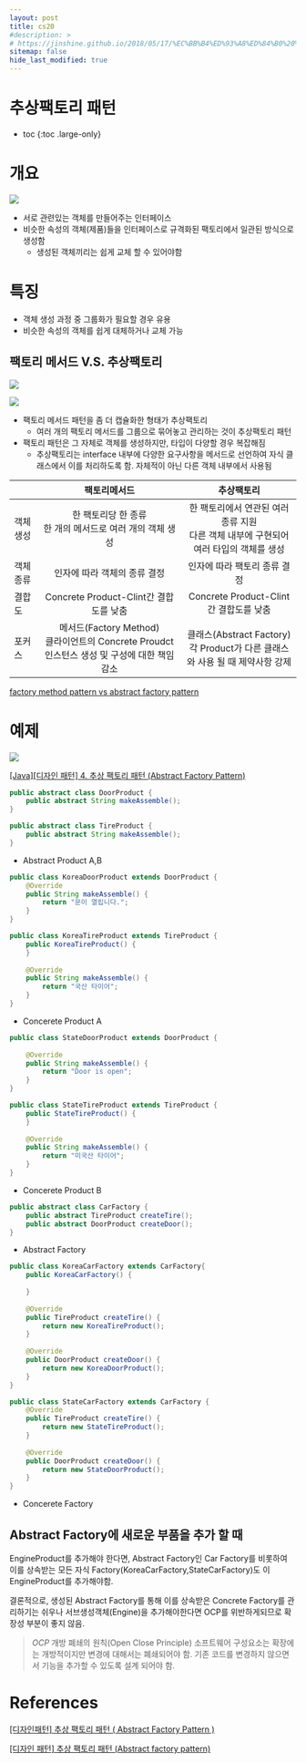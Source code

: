 ```yaml
---
layout: post
title: cs20
#description: >
# https://jinshine.github.io/2018/05/17/%EC%BB%B4%ED%93%A8%ED%84%B0%20%EA%B8%B0%EC%B4%88/%EB%A9%94%EB%AA%A8%EB%A6%AC%EA%B5%AC%EC%A1%B0/
sitemap: false
hide_last_modified: true
---
```

# 추상팩토리 패턴

* toc
{:toc .large-only}

# 개요
![](/assets/img/cs/abstractFactory.png)
- 서로 관련있는 객체를 만들어주는 인터페이스
- 비슷한 속성의 객체(제품)들을 인터페이스로 규격화된 팩토리에서 일관된 방식으로 생성함
  - 생성된 객체끼리는 쉽게 교체 할 수 있어야함

# 특징
- 객체 생성 과정 중 그룹화가 필요할 경우 유용
- 비슷한 속성의 객체를 쉽게 대체하거나 교체 가능

## 팩토리 메서드 V.S. 추상팩토리

![](/assets/img/cs/factoryMethod.JPG)

![](/assets/img/cs/abstractFactory.JPG)

- 팩토리 메서드 패턴을 좀 더 캡슐화한 형태가 추상팩토리
  - 여러 개의 팩토리 메서드를 그룹으로 묶어놓고 관리하는 것이 추상팩토리 패턴
- 팩토리 패턴은 그 자체로 객체를 생성하지만, 타입이 다양할 경우 복잡해짐
  - 추상팩토리는 interface 내부에 다양한 요구사항을 메서드로 선언하여 자식 클래스에서 이를 처리하도록 함. 자체적이 아닌 다른 객체 내부에서 사용됨

||팩토리메서드|추상팩토리|
|--|:--:|:--:|
|객체생성|한 팩토리당 한 종류<br>한 개의 메서드로 여러 개의 객체 생성|한 팩토리에서 연관된 여러 종류 지원<br>다른 객체 내부에 구현되어 여러 타입의 객체를 생성|
|객체종류|인자에 따라 객체의 종류 결정|인자에 따라 팩토리 종류 결정|
|결합도|Concrete Product-Clint간 결합도를 낮춤|Concrete Product-Clint간 결합도를 낮춤|
|포커스|메서드(Factory Method)<br>클라이언트의 Concrete Proudct 인스턴스 생성 및 구성에 대한 책임 감소|클래스(Abstract Factory)<br>각 Product가 다른 클래스와 사용 될 때 제약사항 강제|

[factory method pattern vs abstract factory pattern](https://beomseok95.tistory.com/246)

# 예제

![](/assets/img/cs/abstractFactory.png)

[[Java][디자인 패턴] 4. 추상 팩토리 패턴 (Abstract Factory Pattern)](https://hirlawldo.tistory.com/165)

```JAVA
public abstract class DoorProduct {
    public abstract String makeAssemble();
}

public abstract class TireProduct {
    public abstract String makeAssemble();
}
```
- Abstract Product A,B

```JAVA
public class KoreaDoorProduct extends DoorProduct {
    @Override
    public String makeAssemble() {
        return "문이 열립니다.";
    }
}

public class KoreaTireProduct extends TireProduct {
    public KoreaTireProduct() {
    }
 
    @Override
    public String makeAssemble() {
        return "국산 타이어";
    }
}
```
- Concerete Product A

```JAVA
public class StateDoorProduct extends DoorProduct {
 
    @Override
    public String makeAssemble() {
        return "Door is open";
    }
}

public class StateTireProduct extends TireProduct {
    public StateTireProduct() {
    }
 
    @Override
    public String makeAssemble() {
        return "미국산 타이어";
    }
}
```
- Concerete Product B

```JAVA
public abstract class CarFactory {
    public abstract TireProduct createTire();
    public abstract DoorProduct createDoor();
}
```
- Abstract Factory

```JAVA
public class KoreaCarFactory extends CarFactory{
    public KoreaCarFactory() {
 
    }
 
    @Override
    public TireProduct createTire() {
        return new KoreaTireProduct();
    }
 
    @Override
    public DoorProduct createDoor() {
        return new KoreaDoorProduct();
    }
}

public class StateCarFactory extends CarFactory {
    @Override
    public TireProduct createTire() {
        return new StateTireProduct();
    }
 
    @Override
    public DoorProduct createDoor() {
        return new StateDoorProduct();
    }
}
```
- Concerete Factory

## Abstract Factory에 새로운 부품을 추가 할 때
EngineProduct를 추가해야 한다면, Abstract Factory인 Car Factory를 비롯하여 이를 상속받는 모든 자식 Factory(KoreaCarFactory,StateCarFactory)도 이 EngineProduct를 추가해야함.

결론적으로, 생성된 Abstract Factory를 통해 이를 상속받은 Concrete Factory를 관리하기는 쉬우나 서브생성객체(Engine)을 추가해야한다면 OCP를 위반하게되므로 확장성 부분이 좋지 않음.

> *OCP*
> 개방 폐쇄의 원칙(Open Close Principle)
> 소프트웨어 구성요소는 확장에는 개방적이지만 변경에 대해서는 폐쇄되어야 함.
> 기존 코드를 변경하지 않으면서 기능을 추가할 수 있도록 설계 되어야 함.

# References

[[디자인패턴] 추상 팩토리 패턴 ( Abstract Factory Pattern )](https://victorydntmd.tistory.com/300)

[[디자인 패턴] 추상 팩토리 패턴 (Abstract factory pattern)](https://spiralmoon.tistory.com/entry/%EB%94%94%EC%9E%90%EC%9D%B8-%ED%8C%A8%ED%84%B4-%EC%B6%94%EC%83%81-%ED%8C%A9%ED%86%A0%EB%A6%AC-%ED%8C%A8%ED%84%B4-Abstract-factory-pattern)